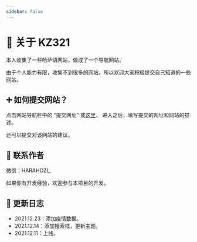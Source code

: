 ```yaml
---
sidebar: false
---
```


# 🎉 关于 KZ321

本人收集了一些哈萨语网站，做成了一个导航网站。

由于个人能力有限，收集不到很多的网站，所以欢迎大家积极提交自己知道的一些网站。

## ➕ 如何提交网站？

点击网站导航栏中的 “提交网址” 或[这里](https://support.qq.com/products/369710)， 进入之后，填写提交的网址和网站的描述。

还可以提交对该网站的建议。

## 💌 联系作者

微信：HARAHOZI_

如果你有开发经验，欢迎参与本项目的开发。

## 🚀 更新日志

- 2021.12.23：添加疫情数据。
- 2021.12.14：添加搜索框，更新主题。
- 2021.12.11：上线。
